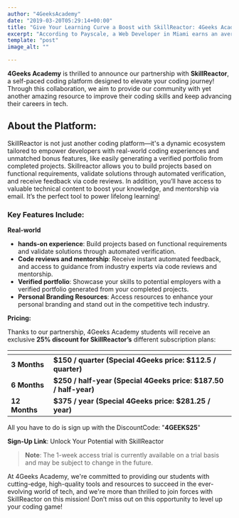 ```yaml
---
author: "4GeeksAcademy"
date: "2019-03-20T05:29:14+00:00"
title: "Give Your Learning Curve a Boost with SkillReactor: 4Geeks Academy's Newest Partner!"
excerpt: "According to Payscale, a Web Developer in Miami earns an average of $64k per year, and an entry-level developer earns an average of $51k in the same period."
template: "post" 
image_alt: ""

---
```


**4Geeks Academy** is thrilled to announce our partnership with **SkillReactor**, a self-paced coding platform designed to elevate your coding journey! Through this collaboration, we aim to provide our community with yet another amazing resource to improve their coding skills and keep advancing their careers in tech.

## About the Platform:

SkillReactor is not just another coding platform—it's a dynamic ecosystem tailored to empower developers with real-world coding experiences and unmatched bonus features, like easily generating a verified portfolio from completed projects. Skillreactor allows you to build projects based on functional requirements, validate solutions through automated verification, and receive feedback via code reviews. In addition, you’ll have access to valuable technical content to boost your knowledge, and mentorship via email. It’s the perfect tool to power lifelong learning!

### Key Features Include:

**Real-world**

- **hands-on experience**: Build projects based on functional requirements and validate solutions through automated verification.
- **Code reviews and mentorship**: Receive instant automated feedback, and access to guidance from industry experts via code reviews and mentorship.
- **Verified portfolio**: Showcase your skills to potential employers with a verified portfolio generated from your completed projects.
- **Personal Branding Resources**: Access resources to enhance your personal branding and stand out in the competitive tech industry.

**Pricing:**

Thanks to our partnership, 4Geeks Academy students will receive an exclusive **25% discount for SkillReactor’s** different subscription plans:


| <!-- -->    | <!-- -->    |
|-------------|-------------|
| **3 Months** | **$150 / quarter (Special 4Geeks price: $112.5 / quarter)**       |
| **6 Months** | **$250 / half-year (Special 4Geeks price: $187.50 / half-year)** |
| **12 Months** | **$375 / year (Special 4Geeks price: $281.25 / year)** |


All you have to do is sign up with the DiscountCode: \"**4GEEKS25**\"

**Sign-Up Link**: Unlock Your Potential with SkillReactor

> **Note**: The 1-week access trial is currently available on a trial basis and may be subject to change in the future.

At 4Geeks Academy, we're committed to providing our students with cutting-edge, high-quality tools and resources to succeed in the ever-evolving world of tech, and we're more than thrilled to join forces with SkillReactor on this mission! Don’t miss out on this opportunity to level up your coding game!
